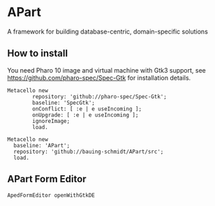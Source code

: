 # APart

A framework for building database-centric, domain-specific solutions


## How to install

You need Pharo 10 image and virtual machine with Gtk3 support, see https://github.com/pharo-spec/Spec-Gtk for installation details.

```smalltalk
Metacello new
        repository: 'github://pharo-spec/Spec-Gtk';
        baseline: 'SpecGtk';
        onConflict: [ :e | e useIncoming ];
        onUpgrade: [ :e | e useIncoming ];
        ignoreImage;
        load.

Metacello new
  baseline: 'APart';
  repository: 'github://bauing-schmidt/APart/src';
  load.
```

## APart Form Editor

```smalltalk
ApedFormEditor openWithGtkDE
```
